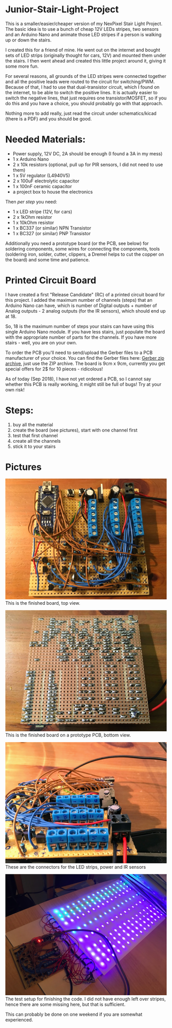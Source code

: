 # Junior-Stair-Light-Project

This is a smaller/easier/cheaper version of my NexPixel Stair Light Project. The basic idea is to use a bunch of cheap 12V LEDs stripes, two sensors and an Arduino Nano and animate those LED stripes if a person is walking up or down the stairs.

I created this for a friend of mine. He went out on the internet and bought sets of LED strips (originally thought for cars, 12V) and mounted them under the stairs. I then went ahead and created this little project around it, giving it some more fun.

For several reasons, all grounds of the LED stripes were connected together and all the positive leads were routed to the circuit for switching/PWM. Because of that, I had to use that dual-transistor circuit, which I found on the internet, to be able to switch the positive lines.
It is actually easier to switch the negative lines, that just requires one transistor/MOSFET, so if you do this and you have a choice, you should probably go with that approach.

Nothing more to add really, just read the circuit under schematics/kicad (there is a PDF) and you should be good.

# Needed Materials:

- Power supply, 12V DC, 2A should be enough (I found a 3A in my mess)
- 1 x Arduino Nano
- 2 x 10k resistors (optional, pull up for PIR sensors, I did not need to use them)
- 1 x 5V regulator (L4940V5)
- 2 x 100uF electrolytic capacitor
- 1 x 100nF ceramic capacitor
- a project box to house the electronics

Then _per step_ you need:
- 1 x LED stripe (12V, for cars)
- 2 x 1kOhm resistor
- 1 x 10kOhm resistor
- 1 x BC337 (or similar) NPN Transistor
- 1 x BC327 (or similar) PNP Transistor

Additionally you need a prototype board (or the PCB, see below) for soldering components, some wires for connecting the components, tools (soldering iron, solder, cutter, clippers, a Dremel helps to cut the copper on the board) and some time and patience.

# Printed Circuit Board
I have created a first "Release Candidate" (RC) of a printed circuit board for this project. I added the maximum number of channels (steps) that an Arduino Nano can have, which is number of Digital outputs + number of Analog outputs - 2 analog outputs (for the IR sensors), which should end up at 18.

So, 18 is the maximum number of steps your stairs can have using this single Arduino Nano module. If you have less stairs, just populate the board with the appropriate number of parts for the channels. If you have more stairs - well, you are on your own.

To order the PCB you'll need to send/upload the Gerber files to a PCB manufacturer of your choice. You can find the Gerber files here: [Gerber zip archive](schematics/kicad/GERBERS), just use the ZIP archive. The board is 9cm x 9cm, currently you get special offers for 2$ for 10 pieces - ridicolous!

As of today (Sep 2018), I have not yet ordered a PCB, so I cannot say whether this PCB is really working, it might still be full of bugs! Try at your own risk!

# Steps:
1. buy all the material
2. create the board (see pictures), start with one channel first
3. test that first channel
4. create all the channels
5. stick it to your stairs

# Pictures

![finished board top](images/IMG_2001.JPG)
This is the finished board, top view.

![finished board bottom](images/IMG_2002.JPG)
This is the finished board on a prototype PCB, bottom view.

![connectors view](images/IMG_2003.JPG)
These are the connectors for the LED strips, power and IR sensors

![test setup](images/IMG_2083.JPG)
The test setup for finishing the code.
I did not have enough left over stripes, hence there are some missing here, but that is sufficient.



This can probably be done on one weekend if you are somewhat experienced.
